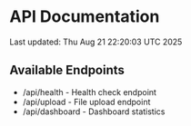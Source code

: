 # API Documentation

Last updated: Thu Aug 21 22:20:03 UTC 2025

## Available Endpoints
- /api/health - Health check endpoint
- /api/upload - File upload endpoint
- /api/dashboard - Dashboard statistics
